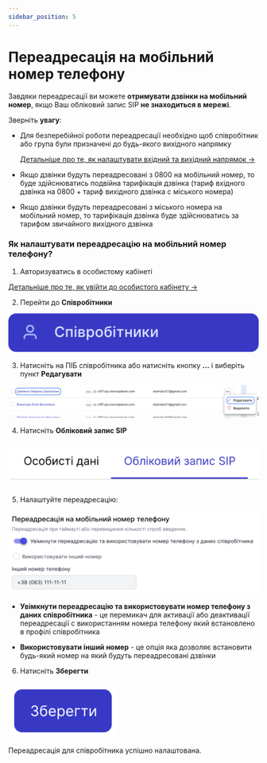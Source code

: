 ```yaml
---
sidebar_position: 5
---
```


# Переадресація на мобільний номер телефону

Завдяки переадресації ви можете **отримувати дзвінки на мобільний номер**, якщо Ваш обліковий запис SIP **не знаходиться в мережі**.

Зверніть **увагу**: 

- Для безперебійної роботи переадресації необхідно щоб співробітник або група були призначені до будь-якого вихідного напрямку

  [Детальніше про те, як налаштувати вхідний та вихідний напрямок →](../../numbers/settings-number.md)

- Якщо дзвінки будуть переадресовані з 0800 на мобільний номер, то буде здійснюватись подвійна тарифікація дзвінка (тариф вхідного дзвінка на 0800 + тариф вихідного дзвінка с міського номера)

- Якщо дзвінки будуть переадресовані з міського номера на мобільний номер, то тарифікація дзвінка буде здійснюватись за тарифом звичайного вихідного дзвінка

### Як налаштувати переадресацію на мобільний номер телефону?

1. Авторизуватись в особистому кабінеті

[Детальніше про те, як увійти до особистого кабінету →](../../authorization-and-verification/sign-in.md)

2. Перейти до **Співробітники**

![](../../img/employees-groups/side-bar-employee-tab.svg)

3. Натисніть на ПІБ співробітника або натисніть кнопку **...** і виберіть пункт **Редагувати**

![](../../img/employees-groups/i-employee-11.svg)

4. Натисніть **Обліковий запис SIP**

![](../../img/employees-groups/sip-account-tab.svg)

5. Налаштуйте переадресацію:

![](../../img/employees-groups/redirect-on-mobile-settings-block.svg)

- **Увімкнути переадресацію та використовувати номер телефону з даних співробітника** - це перемикач для активації або деактивації переадресації с використанням номера телефону який встановлено в профілі співробітника

- **Використовувати інший номер** - це опція яка дозволяє встановити будь-який номер на який будуть переадресовані дзвінки

6. Натисніть **Зберегти**

![](../../img/employees-groups/i-employee-13.svg)

Переадресація для співробітника успішно налаштована.
